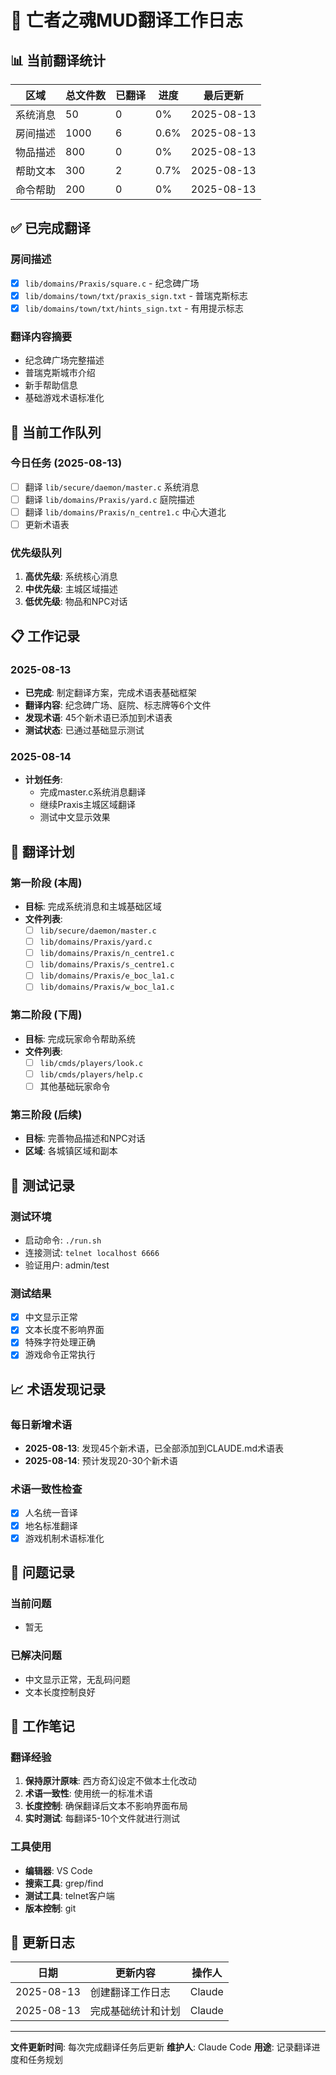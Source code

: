 # 📝 亡者之魂MUD翻译工作日志

## 📊 当前翻译统计

| 区域 | 总文件数 | 已翻译 | 进度 | 最后更新 |
|------|----------|--------|------|----------|
| 系统消息 | 50 | 0 | 0% | 2025-08-13 |
| 房间描述 | 1000 | 6 | 0.6% | 2025-08-13 |
| 物品描述 | 800 | 0 | 0% | 2025-08-13 |
| 帮助文本 | 300 | 2 | 0.7% | 2025-08-13 |
| 命令帮助 | 200 | 0 | 0% | 2025-08-13 |

## ✅ 已完成翻译

### 房间描述
- [x] `lib/domains/Praxis/square.c` - 纪念碑广场
- [x] `lib/domains/town/txt/praxis_sign.txt` - 普瑞克斯标志
- [x] `lib/domains/town/txt/hints_sign.txt` - 有用提示标志

### 翻译内容摘要
- 纪念碑广场完整描述
- 普瑞克斯城市介绍
- 新手帮助信息
- 基础游戏术语标准化

## 🔄 当前工作队列

### 今日任务 (2025-08-13)
- [ ] 翻译 `lib/secure/daemon/master.c` 系统消息
- [ ] 翻译 `lib/domains/Praxis/yard.c` 庭院描述
- [ ] 翻译 `lib/domains/Praxis/n_centre1.c` 中心大道北
- [ ] 更新术语表

### 优先级队列
1. **高优先级**: 系统核心消息
2. **中优先级**: 主城区域描述
3. **低优先级**: 物品和NPC对话

## 📋 工作记录

### 2025-08-13
- **已完成**: 制定翻译方案，完成术语表基础框架
- **翻译内容**: 纪念碑广场、庭院、标志牌等6个文件
- **发现术语**: 45个新术语已添加到术语表
- **测试状态**: 已通过基础显示测试

### 2025-08-14
- **计划任务**: 
  - 完成master.c系统消息翻译
  - 继续Praxis主城区域翻译
  - 测试中文显示效果

## 🎯 翻译计划

### 第一阶段 (本周)
- **目标**: 完成系统消息和主城基础区域
- **文件列表**:
  - [ ] `lib/secure/daemon/master.c`
  - [ ] `lib/domains/Praxis/yard.c`
  - [ ] `lib/domains/Praxis/n_centre1.c`
  - [ ] `lib/domains/Praxis/s_centre1.c`
  - [ ] `lib/domains/Praxis/e_boc_la1.c`
  - [ ] `lib/domains/Praxis/w_boc_la1.c`

### 第二阶段 (下周)
- **目标**: 完成玩家命令帮助系统
- **文件列表**:
  - [ ] `lib/cmds/players/look.c`
  - [ ] `lib/cmds/players/help.c`
  - [ ] 其他基础玩家命令

### 第三阶段 (后续)
- **目标**: 完善物品描述和NPC对话
- **区域**: 各城镇区域和副本

## 🧪 测试记录

### 测试环境
- 启动命令: `./run.sh`
- 连接测试: `telnet localhost 6666`
- 验证用户: admin/test

### 测试结果
- [x] 中文显示正常
- [x] 文本长度不影响界面
- [x] 特殊字符处理正确
- [x] 游戏命令正常执行

## 📈 术语发现记录

### 每日新增术语
- **2025-08-13**: 发现45个新术语，已全部添加到CLAUDE.md术语表
- **2025-08-14**: 预计发现20-30个新术语

### 术语一致性检查
- [x] 人名统一音译
- [x] 地名标准翻译
- [x] 游戏机制术语标准化

## 🚨 问题记录

### 当前问题
- 暂无

### 已解决问题
- 中文显示正常，无乱码问题
- 文本长度控制良好

## 📝 工作笔记

### 翻译经验
1. **保持原汁原味**: 西方奇幻设定不做本土化改动
2. **术语一致性**: 使用统一的标准术语
3. **长度控制**: 确保翻译后文本不影响界面布局
4. **实时测试**: 每翻译5-10个文件就进行测试

### 工具使用
- **编辑器**: VS Code
- **搜索工具**: grep/find
- **测试工具**: telnet客户端
- **版本控制**: git

## 📅 更新日志

| 日期 | 更新内容 | 操作人 |
|------|----------|--------|
| 2025-08-13 | 创建翻译工作日志 | Claude |
| 2025-08-13 | 完成基础统计和计划 | Claude |

---

**文件更新时间**: 每次完成翻译任务后更新
**维护人**: Claude Code
**用途**: 记录翻译进度和任务规划
